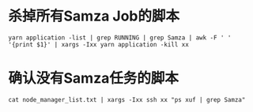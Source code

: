 # 杀掉所有Samza Job的脚本
```shell
yarn application -list | grep RUNNING | grep Samza | awk -F ' ' '{print $1}' | xargs -Ixx yarn application -kill xx
```
# 确认没有Samza任务的脚本
```shell
cat node_manager_list.txt | xargs -Ixx ssh xx "ps xuf | grep Samza"
```
